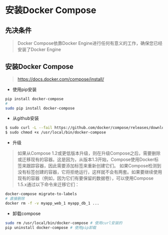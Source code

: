 # 安装Docker Compose

## 先决条件

> Docker Compose依靠Docker Engine进行任何有意义的工作，确保您已经安装了Docker Engine

## 安装Docker Compose

> https://docs.docker.com/compose/install/

- 使用pip安装

```bash
pip install docker-compose
#
sudo pip install docker-compose
```

- 从github安装

```bash
$ sudo curl -L --fail https://github.com/docker/compose/releases/download/1.17.0/run.sh -o /usr/local/bin/docker-compose
$ sudo chmod +x /usr/local/bin/docker-compose
```

- 升级

> 如果从Compose 1.2或更低版本升级，则在升级Compose之后，需要删除或迁移现有的容器。这是因为，从版本1.3开始，Compose使用Docker标签来跟踪容器，因此需要添加标签来重新创建它们。 如果Compose检测到没有标签创建的容器，它将拒绝运行，这样就不会有两套。如果要继续使用现有的容器（例如，因为它们有要保留的数据卷），可以使用Compose 1.5.x通过以下命令来迁移它们：

```bash
docker-compose migrate-to-labels
# 直接删除
docker rm -f -v myapp_web_1 myapp_db_1 ...
```

- 卸载compose

```bash
sudo rm /usr/local/bin/docker-compose # 使用curl安装的
pip uninstall docker-compose # 使用pip卸载
```
